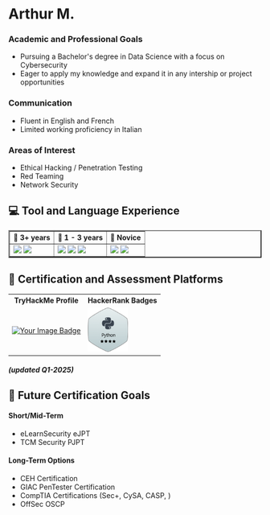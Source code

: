 <link href="style.css" rel="stylesheet"/>

<link rel="stylesheet" type='text/css' href="https://cdn.jsdelivr.net/gh/devicons/devicon@latest/devicon.min.css" />

# Arthur M.
### Academic and Professional Goals
- Pursuing a Bachelor's degree in Data Science with a focus on Cybersecurity
- Eager to apply my knowledge and expand it in any intership or project opportunities

### Communication
- Fluent in English and French
- Limited working proficiency in Italian

### Areas of Interest
- Ethical Hacking / Penetration Testing
- Red Teaming
- Network Security

## 💻 Tool and Language Experience
<table border="2" width = "200px">
    <tr>
        <th scope="col"> 📘 3+ years </th>
        <th scope="col"> 📗 1 - 3 years </th>
        <th scope="col"> 📒 Novice </th>
    </tr>
    
<td>
<img 
    src="https://cdn3.iconfinder.com/data/icons/logos-and-brands-adobe/512/267_Python-256.png" 
    width = 80 
/>
<img 
    src="https://cdn.jsdelivr.net/gh/devicons/devicon@latest/icons/vscode/vscode-original.svg" 
    width=80
/>
</td>

<td>
<img 
    src="https://cdn.jsdelivr.net/gh/devicons/devicon@latest/icons/java/java-original-wordmark.svg"
    width=100
/>
<img 
    src="https://cdn.jsdelivr.net/gh/devicons/devicon@latest/icons/html5/html5-original.svg"
    width=80
/>
<img 
    src="https://bashlogo.com/img/symbol/svg/full_colored_light.svg"
    width=90
/>

</td>

<td>
<img 
    src="https://upload.wikimedia.org/wikipedia/commons/thumb/0/00/Unofficial_SSH_Logo.svg/1024px-Unofficial_SSH_Logo.svg.png?20220225235622"
    width=80
/>
<img 
    src="https://cdn.jsdelivr.net/gh/devicons/devicon@latest/icons/powershell/powershell-original.svg"
    width=80
/>
</td>


</table>


## 🏅 Certification and Assessment Platforms
<table>
    <tr>
        <th>TryHackMe Profile</th>
        <th>HackerRank Badges</th>
    </tr>
    <td>
        <a href="https://tryhackme.com/p/ArMaHat314">
            <img 
                src="https://tryhackme-badges.s3.amazonaws.com/ArMaHat314.png?update=3" 
                alt="Your Image Badge" 
                width=400/>
        <a/>
    </td>
    <td>
        <a href="https://www.hackerrank.com/profile/arthur_malcoura1">
            <img
                src="HackerRank Badges/Python4S.png"
                alt="Your Image Badge" 
                width=80px/>
        <a/>
    </td>

</table>

##### (updated Q1-2025)


## 📜 Future Certification Goals
#### Short/Mid-Term
- eLearnSecurity eJPT
- TCM Security PJPT

#### Long-Term Options
- CEH Certification
- GIAC PenTester Certification
- CompTIA Certifications (Sec+, CySA, CASP, )
- OffSec OSCP
